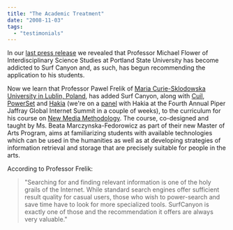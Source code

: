 ```yaml
---
title: "The Academic Treatment"
date: "2008-11-03"
tags: 
  - "testimonials"
---
```


In our [last press release](http://blog.surfcanyon.com/2008/10/21/significant-milestones-reached/) we revealed that Professor Michael Flower of Interdisciplinary Science Studies at Portland State University has become addicted to Surf Canyon and, as such, has begun recommending the application to his students.

Now we learn that Professor Pawel Frelik of [Maria Curie-Sklodowska University in Lublin, Poland](http://anglistyka.kampus.umcs.lublin.pl), has added Surf Canyon, along with [Cuil](http://www.cuil.com), [PowerSet](http://www.powerset.com) and [Hakia](http://www.hakia.com) (we're on a [panel](http://blog.surfcanyon.com/2008/10/06/two-conference-selections/) with Hakia at the Fourth Annual Piper Jaffray Global Internet Summit in a couple of weeks), to the curriculum for his course on [New Media Methodology](http://anglistyka.kampus.umcs.lublin.pl/moodle/course/view.php?id=38). The course, co-designed and taught by Ms. Beata Marczynska-Fedorowicz as part of their new Master of Arts Program, aims at familiarizing students with available technologies which can be used in the humanities as well as at developing strategies of information retrieval and storage that are precisely suitable for people in the arts.

According to Professor Frelik:

> "Searching for and finding relevant information is one of the holy grails of the Internet. While standard search engines offer sufficient result quality for casual users, those who wish to power-search and save time have to look for more specialized tools. SurfCanyon is exactly one of those and the recommendation it offers are always very valuable."
